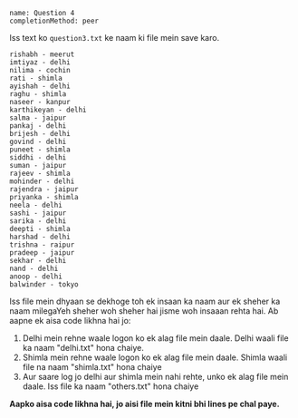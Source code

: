 ```ngMeta
name: Question 4
completionMethod: peer
```

Iss text ko `question3.txt` ke naam ki file mein save karo.

```
rishabh - meerut
imtiyaz - delhi
nilima - cochin
rati - shimla
ayishah - delhi
raghu - shimla
naseer - kanpur
karthikeyan - delhi
salma - jaipur
pankaj - delhi
brijesh - delhi
govind - delhi
puneet - shimla
siddhi - delhi
suman - jaipur
rajeev - shimla
mohinder - delhi
rajendra - jaipur
priyanka - shimla
neela - delhi
sashi - jaipur
sarika - delhi
deepti - shimla
harshad - delhi
trishna - raipur
pradeep - jaipur
sekhar - delhi
nand - delhi
anoop - delhi
balwinder - tokyo
```

Iss file mein dhyaan se dekhoge toh ek insaan ka naam aur ek sheher ka naam milegaYeh sheher woh sheher hai jisme woh insaaan rehta hai. Ab aapne ek aisa code likhna hai jo:

1. Delhi mein rehne waale logon ko ek alag file mein daale. Delhi waali file ka naam "delhi.txt" hona chaiye.
2. Shimla mein rehne waale logon ko ek alag file mein daale. Shimla waali file na naam "shimla.txt" hona chaiye
3. Aur saare log jo delhi aur shimla mein nahi rehte, unko ek alag file mein daale. Iss file ka naam "others.txt" hona chaiye

**Aapko aisa code likhna hai, jo aisi file mein kitni bhi lines pe chal paye.**